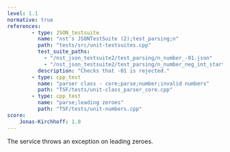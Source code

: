 ```yaml
---
level: 1.1
normative: true
references:
        - type: JSON_testsuite
          name: "nst's JSONTestSuite (2);test_parsing;n"
          path: "tests/src/unit-testsuites.cpp"
          test_suite_paths:
            - "/nst_json_testsuite2/test_parsing/n_number_-01.json"
            - "/nst_json_testsuite2/test_parsing/n_number_neg_int_starting_with_zero.json"
          description: "Checks that -01 is rejected."
        - type: cpp_test
          name: "parser class - core;parse;number;invalid numbers"
          path: "TSF/tests/unit-class_parser_core.cpp"
        - type: cpp_test
          name: "parse;leading zeroes"
          path: "TSF/tests/unit-numbers.cpp"
score:
    Jonas-Kirchhoff: 1.0
---
```


The service throws an exception on leading zeroes.